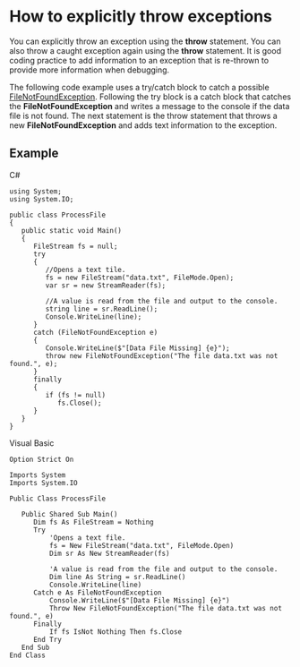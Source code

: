 # How to explicitly throw exceptions

You can explicitly throw an exception using the **throw** statement. You can also throw a caught exception again using the **throw** statement. It is good coding practice to add information to an exception that is re-thrown to provide more information when debugging.

The following code example uses a try/catch block to catch a possible [FileNotFoundException](https://msdn.microsoft.com/library/system.io.filenotfoundexception). Following the try block is a catch block that catches the **FileNotFoundException** and writes a message to the console if the data file is not found. The next statement is the throw statement that throws a new **FileNotFoundException** and adds text information to the exception.

## Example

C#
```
using System;
using System.IO;

public class ProcessFile
{
   public static void Main()
   {
      FileStream fs = null;
      try   
      {
         //Opens a text tile.
         fs = new FileStream("data.txt", FileMode.Open);
         var sr = new StreamReader(fs);

         //A value is read from the file and output to the console.
         string line = sr.ReadLine();
         Console.WriteLine(line);
      }
      catch (FileNotFoundException e)
      {
         Console.WriteLine($"[Data File Missing] {e}");
         throw new FileNotFoundException("The file data.txt was not found.", e);
      }
      finally
      {
         if (fs != null)
            fs.Close();
      }
   }
}
```

Visual Basic
```
Option Strict On

Imports System
Imports System.IO

Public Class ProcessFile

   Public Shared Sub Main()
      Dim fs As FileStream = Nothing
      Try
          'Opens a text file.
          fs = New FileStream("data.txt", FileMode.Open)
          Dim sr As New StreamReader(fs)

          'A value is read from the file and output to the console.
          Dim line As String = sr.ReadLine()
          Console.WriteLine(line)
      Catch e As FileNotFoundException
          Console.WriteLine($"[Data File Missing] {e}")
          Throw New FileNotFoundException("The file data.txt was not found.", e)
      Finally
          If fs IsNot Nothing Then fs.Close
      End Try
   End Sub
End Class
```
